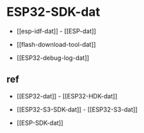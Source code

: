 
# ESP32-SDK-dat



- [[esp-idf-dat]] - [[ESP-dat]]

- [[flash-download-tool-dat]]

- [[ESP32-debug-log-dat]]


## ref 

- [[ESP32-dat]] - [[ESP32-HDK-dat]]

- [[ESP32-S3-SDK-dat]] - [[ESP32-S3-dat]]

- [[ESP-SDK-dat]]